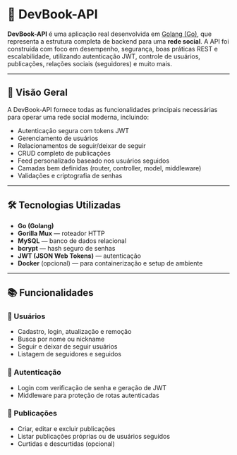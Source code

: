 # 📘 DevBook-API

**DevBook-API** é uma aplicação real desenvolvida em [Golang (Go)](https://golang.org), que representa a estrutura completa de backend para uma **rede social**. A API foi construída com foco em desempenho, segurança, boas práticas REST e escalabilidade, utilizando autenticação JWT, controle de usuários, publicações, relações sociais (seguidores) e muito mais.

---

## 🚀 Visão Geral

A DevBook-API fornece todas as funcionalidades principais necessárias para operar uma rede social moderna, incluindo:

- Autenticação segura com tokens JWT
- Gerenciamento de usuários
- Relacionamentos de seguir/deixar de seguir
- CRUD completo de publicações
- Feed personalizado baseado nos usuários seguidos
- Camadas bem definidas (router, controller, model, middleware)
- Validações e criptografia de senhas

---

## 🛠️ Tecnologias Utilizadas

- **Go (Golang)**
- **Gorilla Mux** — roteador HTTP
- **MySQL** — banco de dados relacional
- **bcrypt** — hash seguro de senhas
- **JWT (JSON Web Tokens)** — autenticação
- **Docker** (opcional) — para containerização e setup de ambiente

---

## 📚 Funcionalidades

### 👥 Usuários
- Cadastro, login, atualização e remoção
- Busca por nome ou nickname
- Seguir e deixar de seguir usuários
- Listagem de seguidores e seguidos

### 🔐 Autenticação
- Login com verificação de senha e geração de JWT
- Middleware para proteção de rotas autenticadas

### 📝 Publicações
- Criar, editar e excluir publicações
- Listar publicações próprias ou de usuários seguidos
- Curtidas e descurtidas (opcional)
